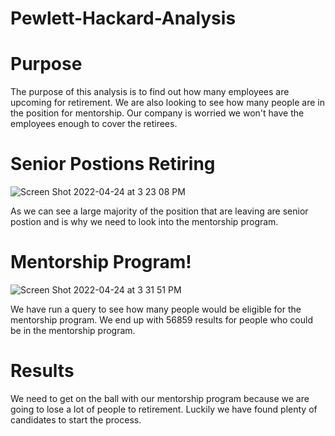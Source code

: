 # Pewlett-Hackard-Analysis


# Purpose

The purpose of this analysis is to find out how many employees are upcoming for retirement. We are also looking to see how many people are in the position for mentorship.
Our company is worried we won't have the employees enough to cover the retirees. 

# Senior Postions Retiring

![Screen Shot 2022-04-24 at 3 23 08 PM](https://user-images.githubusercontent.com/90650209/164993009-1ba965f1-b1af-4af2-9b95-b7ba27803472.png)

As we can see a large majority of the position that are leaving are senior postion and is why we need to look into the mentorship program. 

# Mentorship Program!
![Screen Shot 2022-04-24 at 3 31 51 PM](https://user-images.githubusercontent.com/90650209/164993292-5ca08501-036e-452e-ac9c-adb07713020e.png)


We have run a query to see how many people would be eligible for the mentorship program. We end up with 56859 results for people who could be in the mentorship program.

# Results

We need to get on the ball with our mentorship program because we are going to lose a lot of people to retirement. Luckily we have found plenty of candidates to start the process. 
